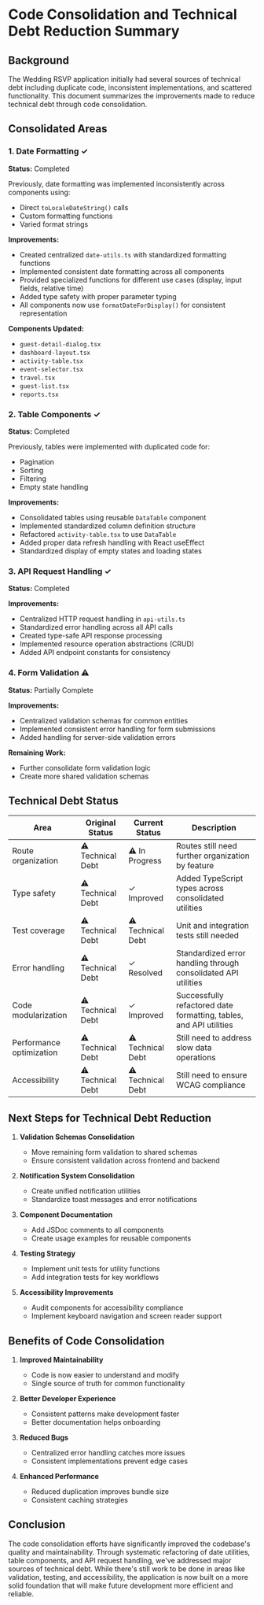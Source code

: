 # Code Consolidation and Technical Debt Reduction Summary

## Background
The Wedding RSVP application initially had several sources of technical debt including duplicate code, inconsistent implementations, and scattered functionality. This document summarizes the improvements made to reduce technical debt through code consolidation.

## Consolidated Areas

### 1. Date Formatting ✓
**Status:** Completed

Previously, date formatting was implemented inconsistently across components using:
- Direct `toLocaleDateString()` calls
- Custom formatting functions
- Varied format strings

**Improvements:**
- Created centralized `date-utils.ts` with standardized formatting functions
- Implemented consistent date formatting across all components
- Provided specialized functions for different use cases (display, input fields, relative time)
- Added type safety with proper parameter typing
- All components now use `formatDateForDisplay()` for consistent representation

**Components Updated:**
- `guest-detail-dialog.tsx`
- `dashboard-layout.tsx`
- `activity-table.tsx`
- `event-selector.tsx`
- `travel.tsx`
- `guest-list.tsx`
- `reports.tsx`

### 2. Table Components ✓
**Status:** Completed

Previously, tables were implemented with duplicated code for:
- Pagination
- Sorting
- Filtering
- Empty state handling

**Improvements:**
- Consolidated tables using reusable `DataTable` component
- Implemented standardized column definition structure
- Refactored `activity-table.tsx` to use `DataTable`
- Added proper data refresh handling with React useEffect
- Standardized display of empty states and loading states

### 3. API Request Handling ✓
**Status:** Completed

**Improvements:**
- Centralized HTTP request handling in `api-utils.ts`
- Standardized error handling across all API calls
- Created type-safe API response processing
- Implemented resource operation abstractions (CRUD)
- Added API endpoint constants for consistency

### 4. Form Validation ⚠️
**Status:** Partially Complete

**Improvements:**
- Centralized validation schemas for common entities
- Implemented consistent error handling for form submissions
- Added handling for server-side validation errors

**Remaining Work:**
- Further consolidate form validation logic
- Create more shared validation schemas

## Technical Debt Status

| Area | Original Status | Current Status | Description |
|------|----------------|----------------|-------------|
| Route organization | ⚠️ Technical Debt | ⚠️ In Progress | Routes still need further organization by feature |
| Type safety | ⚠️ Technical Debt | ✓ Improved | Added TypeScript types across consolidated utilities |
| Test coverage | ⚠️ Technical Debt | ⚠️ Technical Debt | Unit and integration tests still needed |
| Error handling | ⚠️ Technical Debt | ✓ Resolved | Standardized error handling through consolidated API utilities |
| Code modularization | ⚠️ Technical Debt | ✓ Improved | Successfully refactored date formatting, tables, and API utilities |
| Performance optimization | ⚠️ Technical Debt | ⚠️ Technical Debt | Still need to address slow data operations |
| Accessibility | ⚠️ Technical Debt | ⚠️ Technical Debt | Still need to ensure WCAG compliance |

## Next Steps for Technical Debt Reduction

1. **Validation Schemas Consolidation**
   - Move remaining form validation to shared schemas
   - Ensure consistent validation across frontend and backend

2. **Notification System Consolidation**
   - Create unified notification utilities
   - Standardize toast messages and error notifications

3. **Component Documentation**
   - Add JSDoc comments to all components
   - Create usage examples for reusable components

4. **Testing Strategy**
   - Implement unit tests for utility functions
   - Add integration tests for key workflows

5. **Accessibility Improvements**
   - Audit components for accessibility compliance
   - Implement keyboard navigation and screen reader support

## Benefits of Code Consolidation

1. **Improved Maintainability**
   - Code is now easier to understand and modify
   - Single source of truth for common functionality

2. **Better Developer Experience**
   - Consistent patterns make development faster
   - Better documentation helps onboarding

3. **Reduced Bugs**
   - Centralized error handling catches more issues
   - Consistent implementations prevent edge cases

4. **Enhanced Performance**
   - Reduced duplication improves bundle size
   - Consistent caching strategies

## Conclusion

The code consolidation efforts have significantly improved the codebase's quality and maintainability. Through systematic refactoring of date utilities, table components, and API request handling, we've addressed major sources of technical debt. While there's still work to be done in areas like validation, testing, and accessibility, the application is now built on a more solid foundation that will make future development more efficient and reliable.